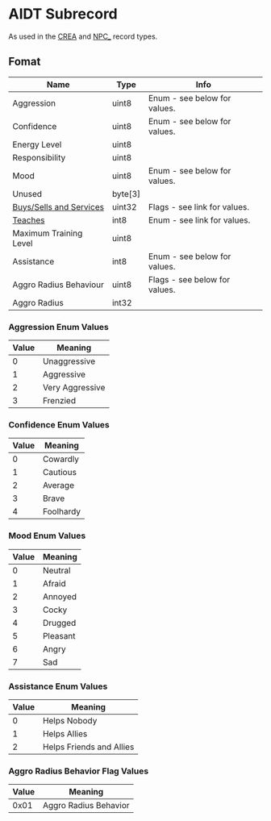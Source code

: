 AIDT Subrecord
==========

As used in the [CREA](../CREA.md) and [NPC_](../NPC_.md) record types.

## Fomat

Name | Type | Info
-----|------|-----
Aggression | uint8 | Enum - see below for values.
Confidence | uint8 | Enum - see below for values.
Energy Level | uint8 |
Responsibility | uint8 |
Mood | uint8 | Enum - see below for values.
Unused | byte[3] |
[Buys/Sells and Services](../Values/Services.md) | uint32 | Flags - see link for values.
[Teaches](../Values/Skills.md) | int8 | Enum - see link for values.
Maximum Training Level | uint8 | 
Assistance | int8 | Enum - see below for values.
Aggro Radius Behaviour | uint8 | Flags - see below for values.
Aggro Radius | int32 |
 
 
### Aggression Enum Values

Value | Meaning
------|--------
0 | Unaggressive
1 | Aggressive
2 | Very Aggressive
3 | Frenzied
 
### Confidence Enum Values

Value | Meaning
------|--------
0 | Cowardly
1 | Cautious
2 | Average
3 | Brave
4 | Foolhardy

### Mood Enum Values

Value | Meaning
------|--------
0 | Neutral 
1 | Afraid
2 | Annoyed
3 | Cocky
4 | Drugged
5 | Pleasant
6 | Angry
7 | Sad

### Assistance Enum Values

Value | Meaning
------|--------
0 | Helps Nobody
1 | Helps Allies
2 | Helps Friends and Allies

### Aggro Radius Behavior Flag Values

Value | Meaning
------|--------
0x01 | Aggro Radius Behavior
